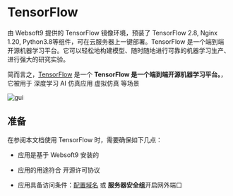 # TensorFlow

由 Websoft9 提供的 TensorFlow 镜像环境，预装了 TensorFlow 2.8, Nginx 1.20, Python3.8等组件，可在云服务器上一键部署。TensorFlow 是一个端到端开源机器学习平台。它可以轻松地构建模型、随时随地进行可靠的机器学习生产、进行强大的研究实验。

简而言之，[TensorFlow](https://www.tensorflow.org/) 是一个 **TensorFlow 是一个端到端开源机器学习平台。**，它被用于 深度学习 AI 仿真应用 虚拟仿真  等场景


![gui](https://libs.websoft9.com/Websoft9/DocsPicture/en/tensorflow/tensowflow-gui-websoft9.jpg)


## 准备

在参阅本文档使用 TensorFlow 时，需要确保如下几点：

- 应用是基于 Websoft9 安装的

- 应用的用途符合 [](https://opensource.org/licenses/Apache-2.0) 开源许可协议

- 应用具备访问条件：[配置域名](./guide/appsetdomain) 或 **服务器安全组**开启网外端口